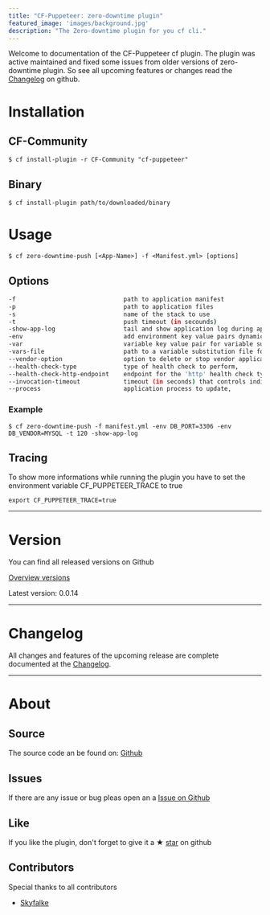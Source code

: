 ```yaml
---
title: "CF-Puppeteer: zero-downtime plugin"
featured_image: 'images/background.jpg'
description: "The Zero-downtime plugin for you cf cli."
---
```


Welcome to documentation of the CF-Puppeteer cf plugin.
The plugin was active maintained and fixed some issues from older versions of zero-downtime plugin.
So see all upcoming features or changes read the [Changelog](https://github.com/HappyTobi/cf-puppeteer/blob/master/CHANGELOG.md) on github.


# Installation

## CF-Community
```
$ cf install-plugin -r CF-Community "cf-puppeteer"
```

## Binary
```
$ cf install-plugin path/to/downloaded/binary
```


# Usage
```
$ cf zero-downtime-push [<App-Name>] -f <Manifest.yml> [options]
```

## Options
```bash
-f                              path to application manifest
-p                              path to application files
-s                              name of the stack to use
-t                              push timeout (in secounds)
-show-app-log                   tail and show application log during application start
-env                            add environment key value pairs dynamic; can specity multiple times
-var                            variable key value pair for variable substitution; can specify multiple times
-vars-file                      path to a variable substitution file for manifest; can specify multiple times
--vendor-option                 option to delete or stop vendor application - default is delete,
--health-check-type             type of health check to perform,
--health-check-http-endpoint    endpoint for the 'http' health check type,
--invocation-timeout            timeout (in seconds) that controls individual health check invocations,
--process                       application process to update,
```

### Example
```
$ cf zero-downtime-push -f manifest.yml -env DB_PORT=3306 -env DB_VENDOR=MYSQL -t 120 -show-app-log
```

## Tracing
To show more informations while running the plugin you have to set the environment variable CF_PUPPETEER_TRACE to true
```
export CF_PUPPETEER_TRACE=true
```

--- 

# Version
You can find all released versions on Github

[Overview versions](https://github.com/HappyTobi/cf-puppeteer/releases)

Latest version: 0.0.14

--- 

# Changelog
All changes and features of the upcoming release are complete documented at the [Changelog](https://github.com/HappyTobi/cf-puppeteer/blob/master/CHANGELOG.md).

---

# About

## Source
The source code an be found on: [Github](https://github.com/HappyTobi/cf-puppeteer/)


## Issues
If there are any issue or bug pleas open an a [Issue on Github](https://github.com/HappyTobi/cf-puppeteer/issues)


## Like
If you like the plugin, don't forget to give it a ★ [star](https://github.com/HappyTobi/cf-puppeteer/) on github

## Contributors
Special thanks to all contributors
- [Skyfalke](https://github.com/skyfalke)